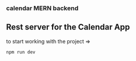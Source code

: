 ### calendar MERN backend

## Rest server for the Calendar App

to start working with the project =>

```
npm run dev
```
